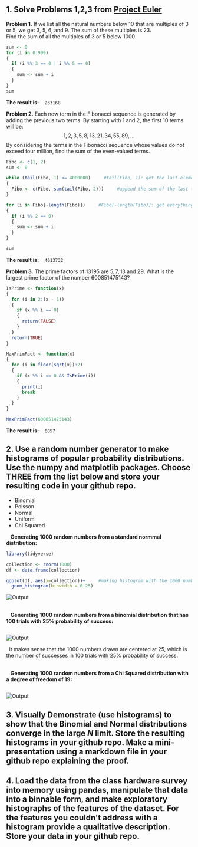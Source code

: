 ## 1. Solve Problems 1,2,3 from [Project Euler](https://projecteuler.net/archives)
**Problem 1.** If we list all the natural numbers below 10 that are multiples of 3 or 5, we get 3, 5, 6, and 9. The sum of these multiples is 23. <br>Find the sum of all the multiples of 3 or 5 below 1000.

```R
sum <- 0
for (i in 0:999)
{
  if (i %% 3 == 0 | i %% 5 == 0)
  {
    sum <- sum + i
  }
}
sum
```
**The result is:** &nbsp;&nbsp; `233168`


**Problem 2.** Each new term in the Fibonacci sequence is generated by adding the previous two terms. By starting with $1$ and $2$, the first $10$ terms will be:
$$1, 2, 3, 5, 8, 13, 21, 34, 55, 89, \dots$$
By considering the terms in the Fibonacci sequence whose values do not exceed four million, find the sum of the even-valued terms.

```R
Fibo <- c(1, 2)
sum <- 0

while (tail(Fibo, 1) <= 4000000)     #tail(Fibo, 1): get the last element of the Fibo vector
{
  Fibo <- c(Fibo, sum(tail(Fibo, 2)))     #append the sum of the last two elements of the Fibo vector to Fibo.
}

for (i in Fibo[-length(Fibo)])     #Fibo[-length(Fibo)]: get everything in the vector but/excluding the last one 
{
  if (i %% 2 == 0)
  {
    sum <- sum + i
  }
}

sum
```
**The result is:** &nbsp;&nbsp; `4613732`


**Problem 3.** The prime factors of $13195$ are $5, 7, 13$ and $29$.
What is the largest prime factor of the number $600851475143$?

```R
IsPrime <- function(x) 
{
  for (i in 2:(x - 1)) 
  {
    if (x %% i == 0)
    {
      return(FALSE)
    }
  }
  return(TRUE)
}

MaxPrimFact <- function(x) 
{
  for (i in floor(sqrt(x)):2)
  {
    if (x %% i == 0 && IsPrime(i)) 
    {
      print(i)
      break
    }
  }
}

MaxPrimFact(600851475143)
```
**The result is:** &nbsp;&nbsp; `6857`

## 2. Use a random number generator to make histograms of popular probability distributions. Use the numpy and matplotlib packages. Choose THREE from the list below and store your resulting code in your github repo.
 * Binomial
 * Poisson
 * Normal
 * Uniform
 * Chi Squared

&nbsp;&nbsp; **Generating 1000 random numbers from a standard normmal distribution:**
```R
library(tidyverse)

collection <- rnorm(1000)
df <- data.frame(collection)

ggplot(df, aes(x=collection))+     #making histogram with the 1000 numbers randomly drawn from the standard normal distribution
  geom_histogram(binwidth = 0.25)
```
![Output]()

&nbsp;  
&nbsp;&nbsp; **Generating 1000 random numbers from a binomial distribution that has 100 trials with 25% probability of success:**
```R

```
![Output]()

&nbsp;&nbsp;It makes sense that the 1000 numbers drawn are centered at 25, which is the number of successes in 100 trials with 25% probability of success.  

&nbsp;  
&nbsp;&nbsp; **Generating 1000 random numbers from a Chi Squared distribution with a degree of freedom of 19:**
```R

```
![Output]()




## 3. Visually Demonstrate (use histograms) to show that the Binomial and Normal distributions converge in the large *N* limit. Store the resulting histograms in your github repo. Make a mini-presentation using a markdown file in your github repo explaining the proof.




## 4. Load the data from the class hardware survey into memory using pandas, manipulate that data into a binnable form, and make exploratory histographs of the features of the dataset. For the features you couldn't address with a histogram provide a qualitative description.  Store your data in your github repo.

